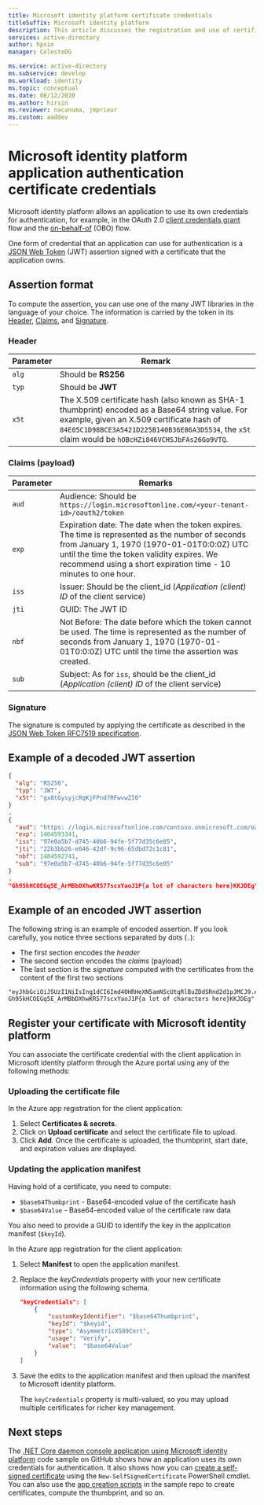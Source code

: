 ```yaml
---
title: Microsoft identity platform certificate credentials
titleSuffix: Microsoft identity platform
description: This article discusses the registration and use of certificate credentials for application authentication.
services: active-directory
author: hpsin
manager: CelesteDG

ms.service: active-directory
ms.subservice: develop
ms.workload: identity
ms.topic: conceptual
ms.date: 08/12/2020
ms.author: hirsin
ms.reviewer: nacanuma, jmprieur
ms.custom: aaddev
---
```


# Microsoft identity platform application authentication certificate credentials

Microsoft identity platform allows an application to use its own credentials for authentication, for example, in the OAuth 2.0  [client credentials grant](v2-oauth2-client-creds-grant-flow.md) flow and the [on-behalf-of](v2-oauth2-on-behalf-of-flow.md) (OBO) flow.

One form of credential that an application can use for authentication is a [JSON Web Token](./security-tokens.md#json-web-tokens-jwts-and-claims) (JWT) assertion signed with a certificate that the application owns.

## Assertion format

To compute the assertion, you can use one of the many JWT libraries in the language of your choice. The information is carried by the token in its [Header](#header), [Claims](#claims-payload), and [Signature](#signature).

### Header

| Parameter |  Remark |
| --- | --- |
| `alg` | Should be **RS256** |
| `typ` | Should be **JWT** |
| `x5t` | The X.509 certificate hash (also known as SHA-1 thumbprint) encoded as a Base64 string value. For example, given an X.509 certificate hash of `84E05C1D98BCE3A5421D225B140B36E86A3D5534`, the `x5t` claim would be `hOBcHZi846VCHSJbFAs26Go9VTQ`. |

### Claims (payload)

| Parameter |  Remarks |
| --- | --- |
| `aud` | Audience: Should be `https://login.microsoftonline.com/<your-tenant-id>/oauth2/token` |
| `exp` | Expiration date: The date when the token expires. The time is represented as the number of seconds from January 1, 1970 (1970-01-01T0:0:0Z) UTC until the time the token validity expires. We recommend using a short expiration time - 10 minutes to one hour.|
| `iss` | Issuer: Should be the client_id (*Application (client) ID* of the client service) |
| `jti` | GUID: The JWT ID |
| `nbf` | Not Before: The date before which the token cannot be used. The time is represented as the number of seconds from January 1, 1970 (1970-01-01T0:0:0Z) UTC until the time the assertion was created. |
| `sub` | Subject: As for `iss`, should be the client_id (*Application (client) ID* of the client service) |

### Signature

The signature is computed by applying the certificate as described in the [JSON Web Token RFC7519 specification](https://tools.ietf.org/html/rfc7519).

## Example of a decoded JWT assertion

```JSON
{
  "alg": "RS256",
  "typ": "JWT",
  "x5t": "gx8tGysyjcRqKjFPnd7RFwvwZI0"
}
.
{
  "aud": "https: //login.microsoftonline.com/contoso.onmicrosoft.com/oauth2/token",
  "exp": 1484593341,
  "iss": "97e0a5b7-d745-40b6-94fe-5f77d35c6e05",
  "jti": "22b3bb26-e046-42df-9c96-65dbd72c1c81",
  "nbf": 1484592741,
  "sub": "97e0a5b7-d745-40b6-94fe-5f77d35c6e05"
}
.
"Gh95kHCOEGq5E_ArMBbDXhwKR577scxYaoJ1P{a lot of characters here}KKJDEg"
```

## Example of an encoded JWT assertion

The following string is an example of encoded assertion. If you look carefully, you notice three sections separated by dots (`.`):

* The first section encodes the *header*
* The second section encodes the *claims* (payload)
* The last section is the *signature* computed with the certificates from the content of the first two sections

```
"eyJhbGciOiJSUzI1NiIsIng1dCI6Imd4OHRHeXN5amNScUtqRlBuZDdSRnd2d1pJMCJ9.eyJhdWQiOiJodHRwczpcL1wvbG9naW4ubWljcm9zb2Z0b25saW5lLmNvbVwvam1wcmlldXJob3RtYWlsLm9ubWljcm9zb2Z0LmNvbVwvb2F1dGgyXC90b2tlbiIsImV4cCI6MTQ4NDU5MzM0MSwiaXNzIjoiOTdlMGE1YjctZDc0NS00MGI2LTk0ZmUtNWY3N2QzNWM2ZTA1IiwianRpIjoiMjJiM2JiMjYtZTA0Ni00MmRmLTljOTYtNjVkYmQ3MmMxYzgxIiwibmJmIjoxNDg0NTkyNzQxLCJzdWIiOiI5N2UwYTViNy1kNzQ1LTQwYjYtOTRmZS01Zjc3ZDM1YzZlMDUifQ.
Gh95kHCOEGq5E_ArMBbDXhwKR577scxYaoJ1P{a lot of characters here}KKJDEg"
```

## Register your certificate with Microsoft identity platform

You can associate the certificate credential with the client application in Microsoft identity platform through the Azure portal using any of the following methods:

### Uploading the certificate file

In the Azure app registration for the client application:
1. Select **Certificates & secrets**.
2. Click on **Upload certificate** and select the certificate file to upload.
3. Click **Add**.
  Once the certificate is uploaded, the thumbprint, start date, and expiration values are displayed.

### Updating the application manifest

Having hold of a certificate, you need to compute:

- `$base64Thumbprint` - Base64-encoded value of the certificate hash
- `$base64Value` - Base64-encoded value of the certificate raw data

You also need to provide a GUID to identify the key in the application manifest (`$keyId`).

In the Azure app registration for the client application:
1. Select **Manifest** to open the application manifest.
2. Replace the *keyCredentials* property with your new certificate information using the following schema.

   ```JSON
   "keyCredentials": [
       {
           "customKeyIdentifier": "$base64Thumbprint",
           "keyId": "$keyid",
           "type": "AsymmetricX509Cert",
           "usage": "Verify",
           "value":  "$base64Value"
       }
   ]
   ```
3. Save the edits to the application manifest and then upload the manifest to Microsoft identity platform.

   The `keyCredentials` property is multi-valued, so you may upload multiple certificates for richer key management.

## Next steps

The [.NET Core daemon console application using Microsoft identity platform](https://github.com/Azure-Samples/active-directory-dotnetcore-daemon-v2) code sample on GitHub shows how an application uses its own credentials for authentication. It also shows how you can [create a self-signed certificate](https://github.com/Azure-Samples/active-directory-dotnetcore-daemon-v2/tree/master/1-Call-MSGraph#optional-use-the-automation-script) using the `New-SelfSignedCertificate` PowerShell cmdlet. You can also use the [app creation scripts](https://github.com/Azure-Samples/active-directory-dotnetcore-daemon-v2/blob/master/1-Call-MSGraph/AppCreationScripts-withCert/AppCreationScripts.md) in the sample repo to create certificates, compute the thumbprint, and so on.
